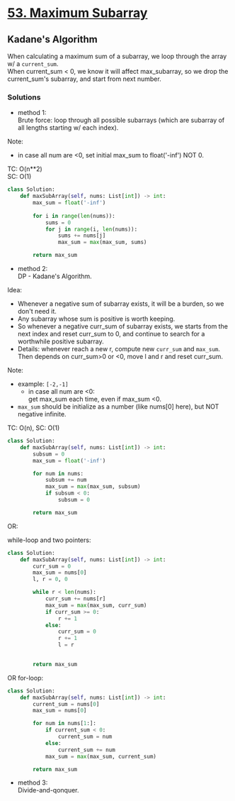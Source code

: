# [53. Maximum Subarray](https://leetcode.com/problems/maximum-subarray/description/?envType=company&envId=amazon&favoriteSlug=amazon-three-months)

## Kadane's Algorithm
When calculating a maximum sum of a subarray, we loop through the array w/ a `current_sum`. \
When current_sum < 0, we know it will affect max_subarray, so we drop the current_sum's subarray, and start from next number.

### Solutions
- method 1:\
Brute force: loop through all possible subarrays (which are subarray of all lengths starting w/ each index).

Note:
- in case all num are <0, set initial max_sum to float('-inf') NOT 0.

TC: O(n**2)\
SC: O(1)

```python
class Solution:
    def maxSubArray(self, nums: List[int]) -> int:
        max_sum = float('-inf')
        
        for i in range(len(nums)):
            sums = 0
            for j in range(i, len(nums)):
                sums += nums[j]
                max_sum = max(max_sum, sums)

        return max_sum
```


- method 2:\
DP - Kadane's Algorithm.

Idea:
- Whenever a negative sum of subarray exists, it will be a burden, so we don't need it.
- Any subarray whose sum is positive is worth keeping.
- So whenever a negative curr_sum of subarray exists, we starts from the next index and reset curr_sum to 0, and continue to search for a worthwhile positive subarray.
- Details: whenever reach a new r, compute new `curr_sum` and `max_sum`. Then depends on curr_sum>0 or <0, move l and r and reset curr_sum.

Note:
- example:  `[-2,-1]`
    - in case all num are <0:\
      get max_sum each time, even if max_sum <0.
- `max_sum` should be initialize as a number (like nums[0] here), but NOT negative infinite.

TC: O(n), SC: O(1)

```python
class Solution:
    def maxSubArray(self, nums: List[int]) -> int:
        subsum = 0
        max_sum = float('-inf')

        for num in nums:
            subsum += num
            max_sum = max(max_sum, subsum)
            if subsum < 0:
                subsum = 0

        return max_sum 
```

OR:

while-loop and two pointers:

```python
class Solution:
    def maxSubArray(self, nums: List[int]) -> int:
        curr_sum = 0
        max_sum = nums[0]
        l, r = 0, 0

        while r < len(nums):
            curr_sum += nums[r]
            max_sum = max(max_sum, curr_sum)
            if curr_sum >= 0:
                r += 1
            else:
                curr_sum = 0
                r += 1
                l = r
            

        return max_sum
```

OR for-loop:
```python
class Solution:
    def maxSubArray(self, nums: List[int]) -> int:
        current_sum = nums[0]
        max_sum = nums[0]

        for num in nums[1:]:
            if current_sum < 0:
                current_sum = num
            else:
                current_sum += num
            max_sum = max(max_sum, current_sum)

        return max_sum
```

- method 3:\
Divide-and-qonquer.

```python

```
